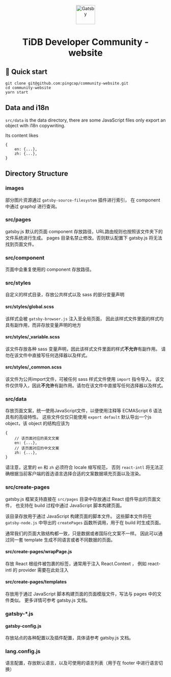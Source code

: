 <p align="center">
  <a href="https://www.gatsbyjs.com/?utm_source=starter&utm_medium=readme&utm_campaign=minimal-starter">
    <img alt="Gatsby" src="https://www.gatsbyjs.com/Gatsby-Monogram.svg" width="60" />
  </a>
</p>
<h1 align="center">
  TiDB Developer Community - website 
</h1>


## 🚀 Quick start
    git clone git@github.com:pingcap/community-website.git
    cd community-website
    yarn start

## Data and i18n
`src/data` is the data directory, 
there are some JavaScript files only export an object with i18n copywriting.

Its content likes 
    
    {
        en: {...},
        zh: {...},
    }

## Directory Structure

### images 
部分图片资源通过 `gatsby-source-filesystem` 插件进行索引，
在 component 中通过 graphql 进行查询。


### src/pages 
gatsby.js 默认的页面 component 存放路径，URL路由规则也按照该文件夹下的文件系统进行生成。
pages 目录名禁止修改。否则默认配置下 gatsby.js 将无法找到页面文件。


### src/component 
页面中会重复使用的 component 存放路径。


### src/styles 
自定义的样式目录，存放公共样式以及 sass 的部分变量声明
#### src/styles/global.scss
该样式会被 `gatsby-browser.js` 注入至全局页面，
因此该样式文件里面的样式均具有副作用，而非存放变量声明的地方

#### src/styles/_variable.scss
该文件存放各种 sass 变量声明，因此该样式文件里面的样式**不允许**有副作用。
请勿在该文件中直接写任何选择器以及样式。

#### src/styles/_common.scss
该文件为公共import文件，可被任何 sass 样式文件使用 `import` 指令导入。
该文件仅供导入，因此**不允许**有副作用。请勿在该文件中直接写任何选择器以及样式。


### src/data
存放页面文案，统一使用JavaScript文件，以便使用注释等 ECMAScript 6 语法具有的高级特性。
这些文件仅仅只能使用 `export default` 默认导出一个js object，该 object 的结构应该为

    {
        // 该页面对应的英文文案
        en: {...},
        // 该页面对应的中文文案
        zh: {...},
    }

请注意，这里的 `en` 和 `zh` 必须符合 locale 缩写规范，
否则 `react-intl` 将无法正确根据当前客户端的首选语言选择合适的文案数据填充页面以及渲染。


### src/create-pages
gatsby.js 框架支持直接在 `src/pages` 目录中存放通过 React 组件导出的页面文件，
也支持在 build 过程中通过 JavaScript 脚本构建页面。

该目录存放用于通过 JavaScript 构建页面的脚本文件。
这些脚本文件将在 `gatsby-node.js` 中导出的 `createPages` 函数所调用，用于在 build 时生成页面。

通常我们的页面大致结构都一致，只是数据或者国际化文案不一样。
因此可以通过同一套 template 生成不同语言或者不同数据的页面。

#### src/create-pages/wrapPage.js
存放 React 根组件被包裹的标签，通常用于注入 React.Context ，
例如 react-intl 的 provider 需要在此处注入

#### src/create-pages/templates
存放用于通过 JavaScript 脚本构建页面的页面模版文件，写法与 pages 中的文件类似。
更多详情可参考 gatsby.js 文档。


### gatsby-*.js

#### gatsby-config.js
存放站点的各种配置以及插件配置，具体请参考 gatsby.js 文档。

### lang.config.js
语言配置，存放默认语言，以及可使用的语言列表（用于在 footer 中进行语言切换）
